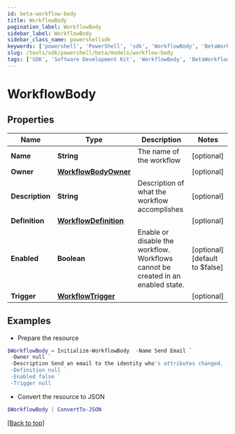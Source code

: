 ```yaml
---
id: beta-workflow-body
title: WorkflowBody
pagination_label: WorkflowBody
sidebar_label: WorkflowBody
sidebar_class_name: powershellsdk
keywords: ['powershell', 'PowerShell', 'sdk', 'WorkflowBody', 'BetaWorkflowBody'] 
slug: /tools/sdk/powershell/beta/models/workflow-body
tags: ['SDK', 'Software Development Kit', 'WorkflowBody', 'BetaWorkflowBody']
---
```



# WorkflowBody

## Properties

Name | Type | Description | Notes
------------ | ------------- | ------------- | -------------
**Name** | **String** | The name of the workflow | [optional] 
**Owner** | [**WorkflowBodyOwner**](workflow-body-owner) |  | [optional] 
**Description** | **String** | Description of what the workflow accomplishes | [optional] 
**Definition** | [**WorkflowDefinition**](workflow-definition) |  | [optional] 
**Enabled** | **Boolean** | Enable or disable the workflow.  Workflows cannot be created in an enabled state. | [optional] [default to $false]
**Trigger** | [**WorkflowTrigger**](workflow-trigger) |  | [optional] 

## Examples

- Prepare the resource
```powershell
$WorkflowBody = Initialize-WorkflowBody  -Name Send Email `
 -Owner null `
 -Description Send an email to the identity who's attributes changed. `
 -Definition null `
 -Enabled false `
 -Trigger null
```

- Convert the resource to JSON
```powershell
$WorkflowBody | ConvertTo-JSON
```


[[Back to top]](#) 

